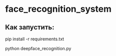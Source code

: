 # face_recognition_system
## Как запустить:
pip install -r requirements.txt

python deepface_recognition.py
